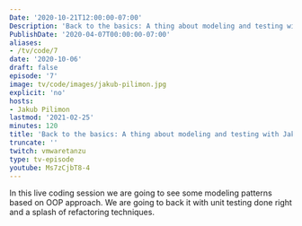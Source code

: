 ```yaml
---
Date: '2020-10-21T12:00:00-07:00'
Description: 'Back to the basics: A thing about modeling and testing with Jakub Pilimon'
PublishDate: '2020-04-07T00:00:00-07:00'
aliases:
- /tv/code/7
date: '2020-10-06'
draft: false
episode: '7'
image: tv/code/images/jakub-pilimon.jpg
explicit: 'no'
hosts:
- Jakub Pilimon
lastmod: '2021-02-25'
minutes: 120
title: 'Back to the basics: A thing about modeling and testing with Jakub Pilimon'
truncate: ''
twitch: vmwaretanzu
type: tv-episode
youtube: Ms7zCjbT8-4
---
```


In this live coding session we are going to see some modeling patterns based on OOP approach. We are going to back it with unit testing done right and a splash of refactoring techniques.
